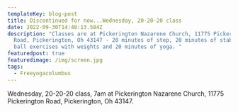 ```yaml
---
templateKey: blog-post
title: Discontinued for now...Wednesday, 20-20-20 class
date: 2022-09-30T14:48:13.584Z
description: "Classes are at Pickerington Nazarene Church, 11775 Pickerington
  Road, Pickerington, Oh 43147 - 20 minutes of step, 20 minutes of stability
  ball exercises with weights and 20 minutes of yoga. "
featuredpost: true
featuredimage: /img/screen.jpg
tags:
  - Freeyogacolumbus
---
```

Wednesday, 20-20-20 class, 7am at Pickerington Nazarene Church, 11775 Pickerington Road, Pickerington, Oh 43147.